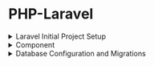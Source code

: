 # PHP-Laravel

<details>

<summary>Laravel Initial Project Setup</summary>

#### installing laravel globally
````composer global require laravel/installer````


##### create laravel project
````laravel new projectName````


#### run project
````php artisan serve````
##### or
````php artisan serve --host=<your_ip> --port=<unused_port>````
</details>

<details>

<summary>Component</summary>

#### Creating Component
```php artisan make:component <ComponentName>```

The command "php artisan make:component modal" is used in Laravel to generate a new component class for a modal. 
This command creates a new PHP class file in the "app/View/Components" directory of your Laravel application.

The generated class file extends the base "Component" class and defines a "render" method 
that returns the HTML markup for the modal component (we can add this HTML markup in resources/components directory). 
You can then use this component in your views by calling the component's tag and passing in any necessary attributes.

For example, if you generate a "Modal" component with the "php artisan make:component modal" command, you can use it in your views like this:
````
<x-modal title="Example Modal">
    This is the content of the modal.
</x-modal>
````

</details>


<details>

<summary>Database Configuration and Migrations</summary>

Migration reside on the folder database/migrate.

#### setting up the database configuration
In .env file add the database configs.
````
DB_CONNECTION=mysql
DB_HOST=localhost
DB_PORT=3307
DB_DATABASE=learn_laravel
DB_USERNAME=root
DB_PASSWORD=password123
````

#### configure cache
````php artisan config:cache````

#### run migration
````php artisan migrate````

# Create Table Using Migration

#### create migration
````php artisan make:migration create_<table_name>_table````


#### rollback last migration
````php artisan migration:rollback````

#### refresh migration
Deletes all previous migrations and then runs the migration again
````php artisan migration:refresh````

#### adding new columns to table
````php artisan make:migation add_columns_to_<table_name>_table````

</details>



